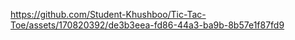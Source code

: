 

https://github.com/Student-Khushboo/Tic-Tac-Toe/assets/170820392/de3b3eea-fd86-44a3-ba9b-8b57e1f87fd9

